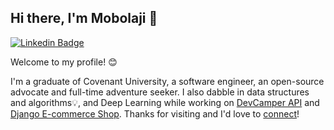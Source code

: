 ## Hi there, I'm Mobolaji 👋

[![Linkedin Badge](https://img.shields.io/badge/-Mobolaji%20Olawale-blue?style=flat-square&logo=Linkedin&logoColor=white&link=https://www.linkedin.com/in/bolaji-olawale/)](https://www.linkedin.com/in/bolaji-olawale/)

Welcome to my profile! 😊 

I'm a graduate of Covenant University, a software engineer, an open-source advocate and full-time adventure seeker. I also dabble in data structures and algorithms💡, and Deep Learning while working on [DevCamper API](https://github.com/bolajixi/devCamper-api) and [Django E-commerce Shop](https://github.com/bolajixi/django-commerce-shop). Thanks for visiting and I'd love to [connect](https://www.linkedin.com/in/bolaji-olawale/)!


<!--
**bolajixi/bolajixi** is a ✨ _special_ ✨ repository because its `README.md` (this file) appears on your GitHub profile.

Here are some ideas to get you started:

- 🔭 I’m currently working on ...
- 🌱 I’m currently learning ...
- 👯 I’m looking to collaborate on ...
- 🤔 I’m looking for help with ...
- 💬 Ask me about ...
- 📫 How to reach me: ...
- 😄 Pronouns: ...
- ⚡ Fun fact: ...
-->
